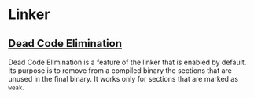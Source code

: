 # Linker

## [Dead Code Elimination](#dce)

 Dead Code Elimination is a feature of the linker that is enabled by default. Its purpose is to remove from a compiled binary the sections that are unused in the final binary. It works only for sections that are marked as `weak`.